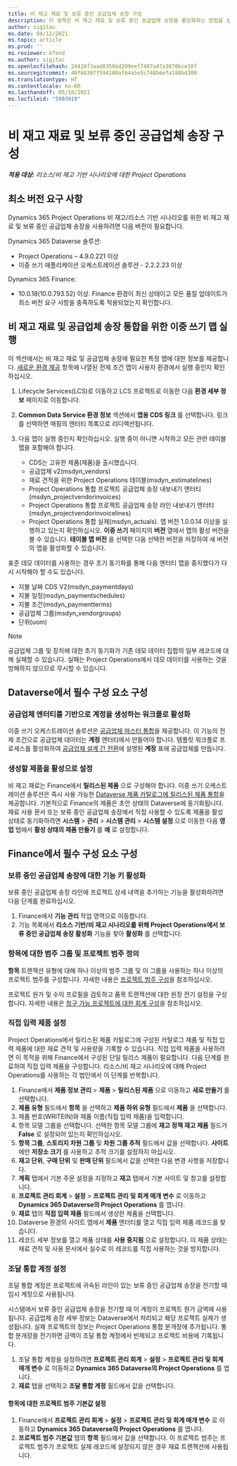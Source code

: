 ```yaml
---
title: 비 재고 재료 및 보류 중인 공급업체 송장 구성
description: 이 항목은 비 재고 재료 및 보류 중인 공급업체 송장을 활성화하는 방법을 설명합니다.
author: sigitac
ms.date: 04/12/2021
ms.topic: article
ms.prod: ''
ms.reviewer: kfend
ms.author: sigitac
ms.openlocfilehash: 24418f3aad8356bd209eef7487a47a3870bce10f
ms.sourcegitcommit: 40f68387f594180af64a5e5c748b6efa188bd300
ms.translationtype: HT
ms.contentlocale: ko-KR
ms.lasthandoff: 05/10/2021
ms.locfileid: "5993919"
---
```

# <a name="configure-non-stocked-materials-and-pending-vendor-invoices"></a>비 재고 재료 및 보류 중인 공급업체 송장 구성

_**적용 대상:** 리소스/비 재고 기반 시나리오에 대한 Project Operations_

## <a name="minimum-version-requirement"></a>최소 버전 요구 사항

Dynamics 365 Project Operations 비 재고/리소스 기반 시나리오를 위한 비 재고 재료 및 보류 중인 공급업체 송장을 사용하려면 다음 버전이 필요합니다.

Dynamics 365 Dataverse 솔루션:

- Project Operations – 4.9.0.221 이상
- 이중 쓰기 애플리케이션 오케스트레이션 솔루션 - 2.2.2.23 이상

Dynamics 365 Finance:
- 10.0.18(10.0.793.52) 이상. Finance 환경이 최신 상태이고 모든 품질 업데이트가 최소 버전 요구 사항을 충족하도록 적용되었는지 확인합니다.

## <a name="run-dual-write-maps-for-non-stocked-materials-and-vendor-invoice-integration"></a>비 재고 재료 및 공급업체 송장 통합을 위한 이중 쓰기 맵 실행

이 섹션에서는 비 재고 재료 및 공급업체 송장에 필요한 특정 맵에 대한 정보를 제공합니다. [새로운 환경 제공](../environment/resource-provision-new-environment.md#run-project-operations-dual-write-maps) 항목에 나열된 전제 조건 맵이 사용자 환경에서 실행 중인지 확인하십시오.

1. Lifecycle Services(LCS)로 이동하고 LCS 프로젝트로 이동한 다음 **환경 세부 정보** 페이지로 이동합니다.
2. **Common Data Service 환경 정보** 섹션에서 **앱용 CDS 링크** 를 선택합니다. 링크를 선택하면 매핑의 엔터티 목록으로 리디렉션됩니다.
3. 다음 맵이 실행 중인지 확인하십시오. 실행 중이 아니면 시작하고 모든 관련 테이블 맵을 포함해야 합니다.

    - CDS는 고유한 제품(제품)을 출시했습니다.
    - 공급업체 v2(msdyn_vendors)
    - 재료 견적을 위한 Project Operations 테이블(msdyn_estimatelines)
    - Project Operations 통합 프로젝트 공급업체 송장 내보내기 엔터티(msdyn_projectvendorinvoices)
    - Project Operations 통합 프로젝트 공급업체 송장 라인 내보내기 엔터티(msdyn_projectvendorinvoicelines)
    - Project Operations 통합 실제(msdyn_actuals). 맵 버전 1.0.0.14 이상을 실행하고 있는지 확인하십시오. **이중 쓰기** 페이지의 **버전** 열에서 맵의 활성 버전을 볼 수 있습니다. **테이블 맵 버전** 을 선택한 다음 선택한 버전을 저장하여 새 버전의 맵을 활성화할 수 있습니다.

표준 데모 데이터를 사용하는 경우 초기 동기화를 통해 다음 엔터티 맵을 중지했다가 다시 시작해야 할 수도 있습니다.
  - 지불 날짜 CDS V2(msdyn_paymentdays)
  - 지불 일정(msdyn_paymentschedules)
  - 지불 조건(msdyn_paymentterms)
  - 공급업체 그룹(msdyn_vendorgroups)
  - 단위(uom)

> [!NOTE]
> 공급업체 그룹 및 장치에 대한 초기 동기화가 기존 데모 데이터 집합의 일부 레코드에 대해 실패할 수 있습니다. 실패는 Project Operations에서 데모 데이터를 사용하는 것을 방해하지 않으므로 무시할 수 있습니다.

## <a name="configure-prerequisites-in-dataverse"></a>Dataverse에서 필수 구성 요소 구성

### <a name="activate-workflow-to-create-accounts-based-on-vendor-entity"></a>공급업체 엔터티를 기반으로 계정을 생성하는 워크플로 활성화

이중 쓰기 오케스트레이션 솔루션은 [공급업체 마스터 통합](/dynamics365/fin-ops-core/dev-itpro/data-entities/dual-write/vendor-mapping.md)을 제공합니다. 이 기능의 전제 조건으로 공급업체 데이터는 **계정** 엔터티에서 만들어야 합니다. 템플릿 워크플로 프로세스를 활성화하여 [공급업체 설계 간 전환](/dynamics365/fin-ops-core/dev-itpro/data-entities/dual-write/vendor-switch.md#use-the-extended-vendor-design-for-vendors-of-the-organization-type)에 설명된 **계정** 표에 공급업체를 만듭니다.

### <a name="set-products-to-be-created-as-active"></a>생성할 제품을 활성으로 설정

비 재고 재료는 Finance에서 **릴리스된 제품** 으로 구성해야 합니다. 이중 쓰기 오케스트레이션 솔루션은 즉시 사용 가능한 [Dataverse 제품 카탈로그에 릴리스된 제품 통합](/dynamics365/fin-ops-core/dev-itpro/data-entities/dual-write/product-mapping.md)을 제공합니다. 기본적으로 Finance의 제품은 초안 상태의 Dataverse에 동기화됩니다. 재료 사용 문서 또는 보류 중인 공급업체 송장에서 직접 사용할 수 있도록 제품을 활성 상태로 동기화하려면 **시스템** > **관리** > **시스템 관리** > **시스템 설정** 으로 이동한 다음 **영업** 탭에서 **활성 상태의 제품 만들기** 를 **예** 로 설정합니다.

## <a name="configure-prerequisites-in-finance"></a>Finance에서 필수 구성 요소 구성

### <a name="enable-the-feature-key-for-pending-vendor-invoices"></a>보류 중인 공급업체 송장에 대한 기능 키 활성화

보류 중인 공급업체 송장 라인에 프로젝트 상세 내역을 추가하는 기능을 활성화하려면 다음 단계를 완료하십시오.

1. Finance에서 **기능 관리** 작업 영역으로 이동합니다.
2. 기능 목록에서 **리소스 기반/비 재고 시나리오를 위해 Project Operations에서 보류 중인 공급업체 송장 활성화** 기능을 찾아 **활성화** 를 선택합니다.

### <a name="define-category-groups-and-project-categories-for-items"></a>항목에 대한 범주 그룹 및 프로젝트 범주 정의

**항목** 트랜잭션 유형에 대해 하나 이상의 범주 그룹 및 이 그룹을 사용하는 하나 이상의 프로젝트 범주를 구성합니다. 자세한 내용은 [프로젝트 범주 구성](../project-accounting/configure-project-categories.md#category-groups)을 참조하십시오.

프로젝트 원가 및 수익 프로필을 검토하고 품목 트랜잭션에 대한 원장 전기 설정을 구성합니다. 자세한 내용은 [청구 가능 프로젝트에 대한 회계 구성](../project-accounting/configure-accounting-billable-projects.md)을 참조하십시오.

### <a name="set-up-a-write-in-product"></a>직접 입력 제품 설정

Project Operations에서 릴리스된 제품 카탈로그에 구성된 카탈로그 제품 및 직접 입력 제품에 대한 재료 견적 및 사용량을 기록할 수 있습니다. 직접 입력 제품을 사용하려면 이 목적을 위해 Finance에서 구성된 단일 릴리스 제품이 필요합니다. 다음 단계를 완료하여 직접 입력 제품을 구성합니다. 리소스/비 재고 시나리오에 대해 Project Operations를 사용하는 각 법인에서 이 단계를 반복합니다.

1. Finance에서 **제품 정보 관리** > **제품** > **릴리스된 제품** 으로 이동하고 **새로 만들기** 를 선택합니다.
2. **제품 유형** 필드에서 **항목** 을 선택하고 **제품 하위 유형** 필드에서 **제품** 을 선택합니다.
3. 제품 번호(WRITEIN)와 제품 이름(직접 입력 제품)을 입력합니다.
4. 항목 모델 그룹을 선택합니다. 선택한 항목 모델 그룹에 **재고 정책 재고 제품** 필드가 **False** 로 설정되어 있는지 확인하십시오.
5. **항목 그룹**, **스토리지 차원 그룹** 및 **차원 그룹 추적** 필드에서 값을 선택합니다. **사이트** 에만 **저장소 크기** 를 사용하고 추적 크기를 설정하지 마십시오.
6. **재고 단위**, **구매 단위** 및 **판매 단위** 필드에서 값을 선택한 다음 변경 사항을 저장합니다.
7. **계획** 탭에서 기본 주문 설정을 지정하고 **재고** 탭에서 기본 사이트 및 창고를 설정합니다.
8. **프로젝트 관리 회계** > **설정** > **프로젝트 관리 및 회계 매개 변수** 로 이동하고 **Dynamics 365 Dataverse의 Project Operations** 를 엽니다. 
9. **재료** 탭의 **직접 입력 제품** 필드에서 생성한 제품을 선택합니다.
10. Dataverse 환경의 사이트 맵에서 **제품** 엔터티를 열고 직접 입력 제품 레코드를 찾습니다. 
11. 레코드 세부 정보를 열고 제품 상태를 **사용 중지됨** 으로 설정합니다. 이 제품 상태는 재료 견적 및 사용 문서에서 실수로 이 레코드를 직접 사용하는 것을 방지합니다.

### <a name="set-up-a-procurement-integration-account"></a>조달 통합 계정 설정

조달 통합 계정은 프로젝트에 귀속된 라인이 있는 보류 중인 공급업체 송장을 전기할 때 임시 계정으로 사용됩니다.

시스템에서 보류 중인 공급업체 송장을 전기할 때 이 계정이 프로젝트 원가 금액에 사용됩니다. 공급업체 송장 세부 정보는 Dataverse에서 처리되고 해당 프로젝트 실제가 생성됩니다. 실제 프로젝트의 정보는 Project Operations 통합 분개장에 추가됩니다. 통합 분개장을 전기하면 금액이 조달 통합 계정에서 반제되고 프로젝트 비용에 기록됩니다.

1. 조달 통합 계정을 설정하려면 **프로젝트 관리 회계** > **설정** > **프로젝트 관리 및 회계 매개 변수** 로 이동하고 **Dynamics 365 Dataverse의 Project Operations** 를 엽니다. 
2. **재료** 탭을 선택하고 **조달 통합 계정** 필드에서 값을 선택합니다.

#### <a name="set-up-project-category-defaults-for-an-item"></a>항목에 대한 프로젝트 범주 기본값 설정

1. Finance에서 **프로젝트 관리 회계** > **설정** > **프로젝트 관리 및 회계 매개 변수** 로 이동하고 **Dynamics 365 Dataverse의 Project Operations** 를 엽니다. 
2. **프로젝트 범주 기본값** 탭의 **항목** 필드에서 값을 선택합니다. 이 프로젝트 범주는 프로젝트 범주가 프로젝트 실제 레코드에 설정되지 않은 경우 재료 트랜잭션에 사용됩니다.
